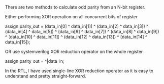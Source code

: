 There are two methods to calculate odd parity from an N-bit register.

Either performing XOR operation on all concurrent bits of register 

  assign parity_out = (data_in[0]  ^ data_in[1]) ^
                      (data_in[2]  ^ data_in[3]) ^
                      (data_in[4]  ^ data_in[5]) ^
                      (data_in[6]  ^ data_in[7]) ^
                      (data_in[8]  ^ data_in[9]) ^
                      (data_in[10] ^ data_in[11]) ^
                      (data_in[12] ^ data_in[13]) ^
                      (data_in[14] ^ data_in[15]);

OR use systemverilog XOR reduction operator on the whole register.

  assign parity_out = ^|data_in;

In the RTL, I have used single-line XOR reduction operator as it is easy to understand and pretty straight-forward.
